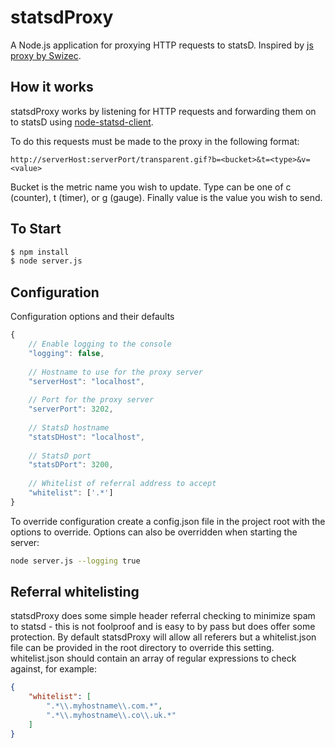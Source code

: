 # statsdProxy

A Node.js application for proxying HTTP requests to statsD. Inspired by [js proxy by Swizec](https://github.com/Swizec/personal-dashboard/blob/master/collectors/js_proxy/server.js).

## How it works
statsdProxy works by listening for HTTP requests and forwarding them on to statsD using [node-statsd-client](https://github.com/msiebuhr/node-statsd-client).

To do this requests must be made to the proxy in the following format:

`http://serverHost:serverPort/transparent.gif?b=<bucket>&t=<type>&v=<value>`

Bucket is the metric name you wish to update. Type can be one of c (counter), t (timer), or g (gauge). Finally value is the value you wish to send.

## To Start
```bash
$ npm install
$ node server.js
```

## Configuration
Configuration options and their defaults
```js
{
    // Enable logging to the console
    "logging": false,
    
    // Hostname to use for the proxy server
    "serverHost": "localhost",
    
    // Port for the proxy server
    "serverPort": 3202,
    
    // StatsD hostname
    "statsDHost": "localhost",
    
    // StatsD port
    "statsDPort": 3200,
    
    // Whitelist of referral address to accept
    "whitelist": ['.*']
}
```

To override configuration create a config.json file in the project root with the options to override. Options can also be overridden when starting the server:

```bash
node server.js --logging true
```

## Referral whitelisting
statsdProxy does some simple header referral checking to minimize spam to statsd - this is not foolproof and is easy to by pass but does offer some protection. By default statsdProxy will allow all referers but a whitelist.json file can be provided in the root directory to override this setting. whitelist.json should contain an array of regular expressions to check against, for example:

```json
{
    "whitelist": [
        ".*\\.myhostname\\.com.*",
        ".*\\.myhostname\\.co\\.uk.*"
    ]
}
```
